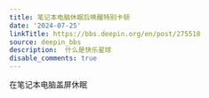 ```yaml
---
title: 笔记本电脑休眠后唤醒特别卡顿
date: '2024-07-25'
linkTitle: https://bbs.deepin.org/en/post/275518
source: deepin_bbs
description:  什么是快乐星球 
disable_comments: true
---
```

在笔记本电脑盖屏休眠
